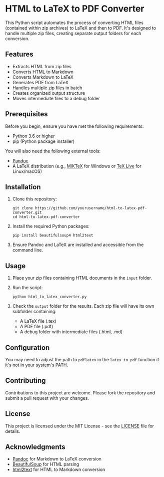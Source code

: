 # HTML to LaTeX to PDF Converter

This Python script automates the process of converting HTML files (contained within zip archives) to LaTeX and then to PDF. It's designed to handle multiple zip files, creating separate output folders for each conversion.

## Features

- Extracts HTML from zip files
- Converts HTML to Markdown
- Converts Markdown to LaTeX
- Generates PDF from LaTeX
- Handles multiple zip files in batch
- Creates organized output structure
- Moves intermediate files to a debug folder

## Prerequisites

Before you begin, ensure you have met the following requirements:

- Python 3.6 or higher
- pip (Python package installer)

You will also need the following external tools:

- [Pandoc](https://pandoc.org/installing.html)
- A LaTeX distribution (e.g., [MiKTeX](https://miktex.org/download) for Windows or [TeX Live](https://www.tug.org/texlive/) for Linux/macOS)

## Installation

1. Clone this repository:
   ```
   git clone https://github.com/yourusername/html-to-latex-pdf-converter.git
   cd html-to-latex-pdf-converter
   ```

2. Install the required Python packages:
   ```
   pip install beautifulsoup4 html2text
   ```

3. Ensure Pandoc and LaTeX are installed and accessible from the command line.

## Usage

1. Place your zip files containing HTML documents in the `input` folder.

2. Run the script:
   ```
   python html_to_latex_converter.py
   ```

3. Check the `output` folder for the results. Each zip file will have its own subfolder containing:
   - A LaTeX file (.tex)
   - A PDF file (.pdf)
   - A debug folder with intermediate files (.html, .md)

## Configuration

You may need to adjust the path to `pdflatex` in the `latex_to_pdf` function if it's not in your system's PATH.

## Contributing

Contributions to this project are welcome. Please fork the repository and submit a pull request with your changes.

## License

This project is licensed under the MIT License - see the [LICENSE](LICENSE) file for details.

## Acknowledgments

- [Pandoc](https://pandoc.org/) for Markdown to LaTeX conversion
- [BeautifulSoup](https://www.crummy.com/software/BeautifulSoup/) for HTML parsing
- [html2text](https://github.com/Alir3z4/html2text/) for HTML to Markdown conversion